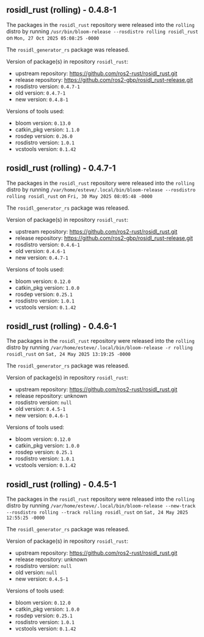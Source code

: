 ## rosidl_rust (rolling) - 0.4.8-1

The packages in the `rosidl_rust` repository were released into the `rolling` distro by running `/usr/bin/bloom-release --rosdistro rolling rosidl_rust` on `Mon, 27 Oct 2025 05:08:25 -0000`

The `rosidl_generator_rs` package was released.

Version of package(s) in repository `rosidl_rust`:

- upstream repository: https://github.com/ros2-rust/rosidl_rust.git
- release repository: https://github.com/ros2-gbp/rosidl_rust-release.git
- rosdistro version: `0.4.7-1`
- old version: `0.4.7-1`
- new version: `0.4.8-1`

Versions of tools used:

- bloom version: `0.13.0`
- catkin_pkg version: `1.1.0`
- rosdep version: `0.26.0`
- rosdistro version: `1.0.1`
- vcstools version: `0.1.42`


## rosidl_rust (rolling) - 0.4.7-1

The packages in the `rosidl_rust` repository were released into the `rolling` distro by running `/var/home/esteve/.local/bin/bloom-release --rosdistro rolling rosidl_rust` on `Fri, 30 May 2025 08:05:48 -0000`

The `rosidl_generator_rs` package was released.

Version of package(s) in repository `rosidl_rust`:

- upstream repository: https://github.com/ros2-rust/rosidl_rust.git
- release repository: https://github.com/ros2-gbp/rosidl_rust-release.git
- rosdistro version: `0.4.6-1`
- old version: `0.4.6-1`
- new version: `0.4.7-1`

Versions of tools used:

- bloom version: `0.12.0`
- catkin_pkg version: `1.0.0`
- rosdep version: `0.25.1`
- rosdistro version: `1.0.1`
- vcstools version: `0.1.42`


## rosidl_rust (rolling) - 0.4.6-1

The packages in the `rosidl_rust` repository were released into the `rolling` distro by running `/var/home/esteve/.local/bin/bloom-release -r rolling rosidl_rust` on `Sat, 24 May 2025 13:19:25 -0000`

The `rosidl_generator_rs` package was released.

Version of package(s) in repository `rosidl_rust`:

- upstream repository: https://github.com/ros2-rust/rosidl_rust.git
- release repository: unknown
- rosdistro version: `null`
- old version: `0.4.5-1`
- new version: `0.4.6-1`

Versions of tools used:

- bloom version: `0.12.0`
- catkin_pkg version: `1.0.0`
- rosdep version: `0.25.1`
- rosdistro version: `1.0.1`
- vcstools version: `0.1.42`


## rosidl_rust (rolling) - 0.4.5-1

The packages in the `rosidl_rust` repository were released into the `rolling` distro by running `/var/home/esteve/.local/bin/bloom-release --new-track --rosdistro rolling --track rolling rosidl_rust` on `Sat, 24 May 2025 12:55:25 -0000`

The `rosidl_generator_rs` package was released.

Version of package(s) in repository `rosidl_rust`:

- upstream repository: https://github.com/ros2-rust/rosidl_rust.git
- release repository: unknown
- rosdistro version: `null`
- old version: `null`
- new version: `0.4.5-1`

Versions of tools used:

- bloom version: `0.12.0`
- catkin_pkg version: `1.0.0`
- rosdep version: `0.25.1`
- rosdistro version: `1.0.1`
- vcstools version: `0.1.42`


